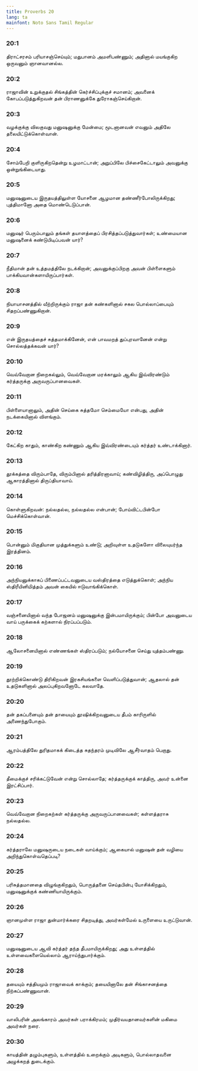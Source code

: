 ```yaml
---
title: Proverbs 20
lang: ta
mainfont: Noto Sans Tamil Regular
---
```


###  20:1

திராட்சரசம் பரியாசஞ்செய்யும்; மதுபானம் அமளிபண்ணும்; அதினால் மயங்குகிற ஒருவனும் ஞானவானல்ல.

###  20:2

ராஜாவின் உறுக்குதல் சிங்கத்தின் கெர்ச்சிப்புக்குச் சமானம்; அவனைக் கோபப்படுத்துகிறவன் தன் பிராணனுக்கே துரோகஞ்செய்கிறான்.

###  20:3

வழக்குக்கு விலகுவது மனுஷனுக்கு மேன்மை; மூடனானவன் எவனும் அதிலே தலையிட்டுக்கொள்வான்.

###  20:4

சோம்பேறி குளிருகிறதென்று உழமாட்டான்; அறுப்பிலே பிச்சைகேட்டாலும் அவனுக்கு ஒன்றுங்கிடையாது.

###  20:5

மனுஷனுடைய இருதயத்திலுள்ள யோசனை ஆழமான தண்ணீர்போலிருக்கிறது; புத்திமானோ அதை மொண்டெடுப்பான்.

###  20:6

மனுஷர் பெரும்பாலும் தங்கள் தயாளத்தைப் பிரசித்தப்படுத்துவார்கள்; உண்மையான மனுஷனைக் கண்டுபிடிப்பவன் யார்?

###  20:7

நீதிமான் தன் உத்தமத்திலே நடக்கிறான்; அவனுக்குப்பிறகு அவன் பிள்ளைகளும் பாக்கியவான்களாயிருப்பார்கள்.

###  20:8

நியாயாசனத்தில் வீற்றிருக்கும் ராஜா தன் கண்களினால் சகல பொல்லாப்பையும் சிதறப்பண்ணுகிறான்.

###  20:9

என் இருதயத்தைச் சுத்தமாக்கினேன், என் பாவமறத் துப்புரவானேன் என்று சொல்லத்தக்கவன் யார்?

###  20:10

வெவ்வேறான நிறைகல்லும், வெவ்வேறான மரக்காலும் ஆகிய இவ்விரண்டும் கர்த்தருக்கு அருவருப்பானவைகள்.

###  20:11

பிள்ளையானாலும், அதின் செய்கை சுத்தமோ செம்மையோ என்பது, அதின் நடக்கையினால் விளங்கும்.

###  20:12

கேட்கிற காதும், காண்கிற கண்ணும் ஆகிய இவ்விரண்டையும் கர்த்தர் உண்டாக்கினார்.

###  20:13

தூக்கத்தை விரும்பாதே, விரும்பினால் தரித்திரனாவாய்; கண்விழித்திரு, அப்பொழுது ஆகாரத்தினால் திருப்தியாவாய்.

###  20:14

கொள்ளுகிறவன்: நல்லதல்ல, நல்லதல்ல என்பான்; போய்விட்டபின்போ மெச்சிக்கொள்வான்.

###  20:15

பொன்னும் மிகுதியான முத்துக்களும் உண்டு; அறிவுள்ள உதடுகளோ விலையுயர்ந்த இரத்தினம்.

###  20:16

அந்நியனுக்காகப் பிணைப்பட்டவனுடைய வஸ்திரத்தை எடுத்துக்கொள்; அந்நிய ஸ்திரீயினிமித்தம் அவன் கையில் ஈடுவாங்கிக்கொள்.

###  20:17

வஞ்சனையினால் வந்த போஜனம் மனுஷனுக்கு இன்பமாயிருக்கும்; பின்போ அவனுடைய வாய் பருக்கைக் கற்களால் நிரப்பப்படும்.

###  20:18

ஆலோசனையினால் எண்ணங்கள் ஸ்திரப்படும்; நல்யோசனை செய்து யுத்தம்பண்ணு.

###  20:19

தூற்றிக்கொண்டு திரிகிறவன் இரகசியங்களை வெளிப்படுத்துவான்; ஆதலால் தன் உதடுகளினால் அலப்புகிறவனோடே கலவாதே.

###  20:20

தன் தகப்பனையும் தன் தாயையும் தூஷிக்கிறவனுடைய தீபம் காரிருளில் அணைந்துபோகும்.

###  20:21

ஆரம்பத்திலே துரிதமாகக் கிடைத்த சுதந்தரம் முடிவிலே ஆசீர்வாதம் பெறாது.

###  20:22

தீமைக்குச் சரிக்கட்டுவேன் என்று சொல்லாதே; கர்த்தருக்குக் காத்திரு, அவர் உன்னை இரட்சிப்பார்.

###  20:23

வெவ்வேறான நிறைகற்கள் கர்த்தருக்கு அருவருப்பானவைகள்; கள்ளத்தராசு நல்லதல்ல.

###  20:24

கர்த்தராலே மனுஷருடைய நடைகள் வாய்க்கும்; ஆகையால் மனுஷன் தன் வழியை அறிந்துகொள்வதெப்படி?

###  20:25

பரிசுத்தமானதை விழுங்குகிறதும், பொருத்தனை செய்தபின்பு யோசிக்கிறதும், மனுஷனுக்குக் கண்ணியாயிருக்கும்.

###  20:26

ஞானமுள்ள ராஜா துன்மார்க்கரை சிதறடித்து, அவர்கள்மேல் உருளையை உருட்டுவான்.

###  20:27

மனுஷனுடைய ஆவி கர்த்தர் தந்த தீபமாயிருக்கிறது; அது உள்ளத்தில் உள்ளவைகளையெல்லாம் ஆராய்ந்துபார்க்கும்.

###  20:28

தயையும் சத்தியமும் ராஜாவைக் காக்கும்; தயையினாலே தன் சிங்காசனத்தை நிற்கப்பண்ணுவான்.

###  20:29

வாலிபரின் அலங்காரம் அவர்கள் பராக்கிரமம்; முதிர்வயதானவர்களின் மகிமை அவர்கள் நரை.

###  20:30

காயத்தின் தழும்புகளும், உள்ளத்தில் உறைக்கும் அடிகளும், பொல்லாதவனை அழுக்கறத் துடைக்கும்.

